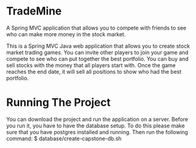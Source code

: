 # TradeMine
A Spring MVC application that allows you to compete with friends to see who can make more money in the stock market.

This is a Spring MVC Java web application that allows you to create stock market trading games. You can invite other players to join your game and compete to see who can put together the best portfolio. You can buy and sell stocks with the money that all players start with. Once the game reaches the end date, it will sell all positions to show who had the best portfolio.

# Running The Project #
You can download the project and run the application on a server.
Before you run it, you have to have the database setup. To do this please make sure that you have postgres installed and running. Then run the following command:
$ database/create-capstone-db.sh
